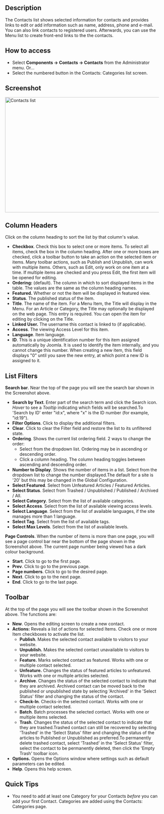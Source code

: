 <!-- Filename: Help4.x:Contacts / Display title: Contacts -->

## Description

The Contacts list shows selected information for contacts and provides
links to edit or add information such as name, address, phone and
e-mail. You can also link contacts to registered users. Afterwards, you
can use the Menu list to create front-end links to the the contacts.

## How to access

- Select **Components → Contacts → Contacts** from the
  Administrator menu. Or...
- Select the numbered button in the Contacts: Categories list
  screen.

## Screenshot

<img
src="https://docs.joomla.org/images/b/b4/Help-4x-Components-Contacts-Contacts-screen-en.png"
decoding="async" data-file-width="800" data-file-height="378"
width="800" height="378"
alt="Contacts list" />

## Column Headers

Click on the column heading to sort the list by that column's value.

- **Checkbox**. Check this box to select one or more items. To select
  all items, check the box in the column heading. After one or more
  boxes are checked, click a toolbar button to take an action on the
  selected item or items. Many toolbar actions, such as Publish and
  Unpublish, can work with multiple items. Others, such as Edit, only
  work on one item at a time. If multiple items are checked and you
  press Edit, the first item will be opened for editing.
- **Ordering:** (default). The column in which to sort displayed items
  in the table. The values are the same as the column heading names.
- **Featured.** Whether or not the item will be displayed in featured
  view.
- **Status**. The published status of the item.
- **Title**. The name of the item. For a Menu Item, the Title will
  display in the Menu. For an Article or Category, the Title may
  optionally be displayed on the web page. This entry is required. You
  can open the item for editing by clicking on the Title.
- **Linked User.** The username this contact is linked to (if
  applicable).
- **Access**. The viewing Access  Level   for this item.
- **Language**. Item language.
- **ID**. This is a unique identification number for this item assigned
  automatically by Joomla. It is used to identify the item internally,
  and you cannot change this number. When creating a new item, this
  field displays "0" until you save the new entry, at which point a new
  ID is assigned to it.

## List Filters

**Search bar**. Near the top of the page you will see the search bar
shown in the Screenshot above.

- **Search by Text**. Enter part of the search term and click the Search
  icon. *Hover* to see a *Tooltip* indicating which fields will be
  searched.To 'Search by ID' enter "id:x", where "x" is the ID number
  (for example, "id:19").
- **Filter Options**. Click to display the additional filters.
- **Clear**. Click to clear the Filter field and restore the list to its
  unfiltered state.
- **Ordering**. Shows the current list ordering field. 2 ways to change
  the order:
  - Select from the dropdown list. Ordering may be in ascending or
    descending order.
  - Click a column heading. The column heading toggles between ascending
    and descending order.
- **Number to Display**. Shows the number of items in a list. Select
  from the dropdown list to change the number displayed.The default for
  a site is '20' but this may be changed in the Global Configuration.
- **Select Featured**. Select from Unfeatured Articles / Featured
  Articles.
- **Select Status**. Select from Trashed / Unpublished / Published /
  Archived / All.
- **Select Category**. Select from the list of available categories.
- **Select Access**. Select from the list of available viewing access
  levels.
- **Select Language**. Select from the list of available languages, if
  the site manages more than 1 language.
- **Select Tag**. Select from the list of available tags.
- **Select Max Levels**. Select from the list of available levels.

**Page Controls**. When the number of items is more than one page, you
will see a page control bar near the bottom of the page shown in the
Screenshot above. The current page number being viewed
has a dark colour background.

- **Start**. Click to go to the first page.
- **Prev**. Click to go to the previous page.
- **Page numbers**. Click to go to the desired page.
- **Next**. Click to go to the next page.
- **End**. Click to go to the last page.

## Toolbar

At the top of the page you will see the toolbar shown in the
Screenshot above. The functions are:

- **New**. Opens the editing screen to create a new contact.
- **Actions:** Reveals a list of actions for selected Items. Check one
  or more Item checkboxes to activate the list.
  - **Publish**. Makes the selected contact available to visitors to
    your website.
  - **Unpublish.** Makes the selected contact unavailable to visitors to
    your website.
  - **Feature.** Marks selected contact as featured. Works with one or
    multiple contact selected.
  - **Unfeature.** Changes the status of featured articles to
    unfeatured. Works with one or multiple articles selected.
  - **Archive**. Changes the status of the selected contact to indicate
    that they are archived. Archived contact can be moved back to the
    published or unpublished state by selecting 'Archived' in the
    'Select Status' filter and changing the status of the contact.
  - **Check-In**. Checks-in the selected contact. Works with one or
    multiple contact selected.
  - **Batch**. Batch processes the selected contact. Works with one or
    multiple items selected.
  - **Trash**. Changes the status of the selected contact to indicate
    that they are trashed.Trashed contact can still be recovered by
    selecting 'Trashed' in the 'Select Status' filter and changing the
    status of the articles to Published or Unpublished as preferred.To
    permanently delete trashed contact, select 'Trashed' in the 'Select
    Status' filter, select the contact to be permanently deleted, then
    click the 'Empty Trash' toolbar icon.
- **Options.** Opens the Options window where settings such as default
  parameters can be edited.
- **Help**. Opens this help screen.

## Quick Tips

- You need to add at least one Category for your Contacts *before* you
  can add your first Contact. Categories are added using the Contacts:
  Categories page.
